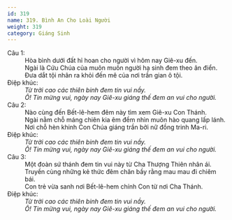 ```yaml
---
id: 319
name: 319. Bình An Cho Loài Người
weight: 319
category: Giáng Sinh
---
```

<dl><dt>Câu 1:</dt><dd data-verse="1">Hòa bình dưới đất hỉ hoan cho người vì hôm nay Giê-xu đến. <br/>Ngài là Cứu Chúa của muôn muôn người hạ sinh đem theo ân điển. <br/>Đưa dắt tội nhân ra khỏi đến mê của nơi trần gian ô tội. </dd><dt>Điệp khúc:</dt><dd data-chorus="1"><em>Từ trời cao các thiên binh đem tin vui nầy. <br/>Ô! Tin mừng vui, ngày nay Giê-xu giáng thế đem an vui cho người. </em></dd><dt>Câu 2:</dt><dd data-verse="2">Nào cùng đến Bết-lê-hem đêm này tìm xem Giê-xu Con Thánh. <br/>Ngài nằm chỗ máng chiên kia êm đềm nhìn muôn hào quang lấp lánh. <br/>Nơi chỗ hèn khinh Con Chúa giáng trần bởi nữ đồng trinh Ma-ri. </dd><dt>Điệp khúc:</dt><dd data-chorus="1"><em>Từ trời cao các thiên binh đem tin vui nầy. <br/>Ô! Tin mừng vui, ngày nay Giê-xu giáng thế đem an vui cho người. </em></dd><dt>Câu 3:</dt><dd data-verse="3">Một đoàn sứ thánh đem tin vui này từ Cha Thượng Thiên nhân ái. <br/>Truyền cùng những kẻ thức đêm chăn bầy rằng mau mau đi chiêm bái. <br/>Con trẻ vừa sanh nơi Bết-lê-hem chính Con từ nơi Cha Thánh. </dd><dt>Điệp khúc:</dt><dd data-chorus="1"><em>Từ trời cao các thiên binh đem tin vui nầy. <br/>Ô! Tin mừng vui, ngày nay Giê-xu giáng thế đem an vui cho người. </em></dd></dl>
